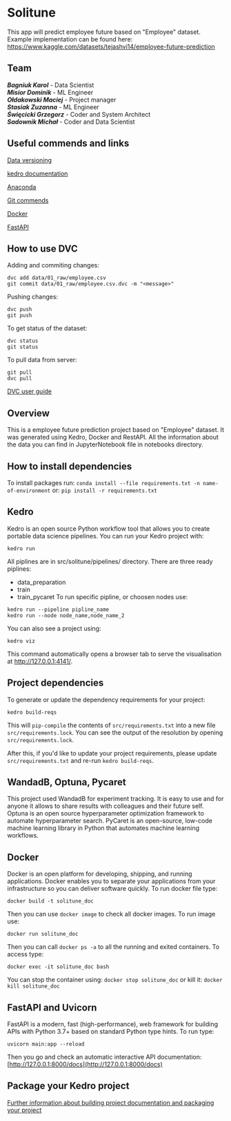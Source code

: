 # Solitune
This app will predict employee future based on "Employee" dataset. 
Example implementation can be found here: 
https://www.kaggle.com/datasets/tejashvi14/employee-future-prediction
## Team
***Bagniuk Karol*** - Data Scientist\
***Misior Dominik*** - ML Engineer\
***Ołdakowski Maciej*** - Project manager\
***Stasiak Zuzanna*** - ML Engineer\
***Święcicki Grzegorz*** - Coder and System Architect\
***Sadownik Michał*** - Coder and Data Scientist

## Useful commends and links 

[Data versioning](https://dvc.org/doc/start)

[kedro documentation](https://kedro.readthedocs.io)

[Anaconda](https://anaconda.org/)

[Git commends](https://docs.github.com/en/get-started/using-git/about-git)

[Docker](https://docs.docker.com/get-started/overview/)

[FastAPI](https://fastapi.tiangolo.com/)

## How to use DVC

Adding and commiting changes:
```
dvc add data/01_raw/employee.csv 
git commit data/01_raw/employee.csv.dvc -m "<message>"
```

Pushing changes:
```
dvc push
git push
```

To get status of the dataset:
```
dvc status
git status
```

To pull data from server:
```
git pull
dvc pull
```

[DVC user guide](https://dvc.org/doc/user-guide/how-to/update-tracked-data)

## Overview

This is a employee future prediction project based on "Employee" dataset. It was generated using Kedro, Docker and RestAPI. All the information about the data you can find in JupyterNotebook file in notebooks directory.

## How to install dependencies

To install packages run: `conda install --file requirements.txt -n name-of-environment`
or: `pip install -r requirements.txt`

## Kedro
Kedro is an open source Python workflow tool that allows you to create portable data science pipelines.
You can run your Kedro project with:

```
kedro run
```
All piplines are in src/solitune/pipelines/ directory.
There are three ready piplines:
- data_preparation
- train
- train_pycaret
To run specific pipline, or choosen nodes use:
```
kedro run --pipeline pipline_name
kedro run --node node_name,node_name_2
```

You can also see a project using:
```
kedro viz
```
This command automatically opens a browser tab to serve the visualisation at http://127.0.0.1:4141/.


## Project dependencies

To generate or update the dependency requirements for your project:

```
kedro build-reqs
```

This will `pip-compile` the contents of `src/requirements.txt` into a new file `src/requirements.lock`. You can see the output of the resolution by opening `src/requirements.lock`.

After this, if you'd like to update your project requirements, please update `src/requirements.txt` and re-run `kedro build-reqs`.

## WandadB, Optuna, Pycaret
This project used WandadB for experiment tracking. It is easy to use and for anyone it allows to share results with colleagues and their future self.
Optuna is an open source hyperparameter optimization framework to automate hyperparameter search.
PyCaret is an open-source, low-code machine learning library in Python that automates machine learning workflows.

## Docker
Docker is an open platform for developing, shipping, and running applications. Docker enables you to separate your applications from your infrastructure so you can deliver software quickly.
To run docker file type:
```
docker build -t solitune_doc
```
Then you can use `docker image` to check all docker images. To run image use:
```
docker run solitune_doc
```
Then you can call `docker ps -a` to all the running and exited containers. To access type:
```
docker exec -it solitune_doc bash
```
You can stop the container using: `docker stop solitune_doc` or kill it: `docker kill solitune_doc`

## FastAPI and Uvicorn
FastAPI is a modern, fast (high-performance), web framework for building APIs with Python 3.7+ based on standard Python type hints.
To run type:
```
uvicorn main:app --reload
```
 Then you go and check an automatic interactive API documentation: [http://127.0.0.1:8000/docs](http://127.0.0.1:8000/docs)


## Package your Kedro project

[Further information about building project documentation and packaging your project](https://kedro.readthedocs.io/en/stable/tutorial/package_a_project.html)
